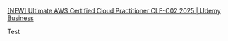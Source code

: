 [[NEW] Ultimate AWS Certified Cloud Practitioner CLF-C02 2025 | Udemy Business](https://vwgi.udemy.com/course/aws-certified-cloud-practitioner-new/)

Test